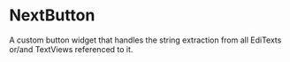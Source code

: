 # NextButton

A custom button widget that handles the string extraction from all EdiTexts or/and TextViews referenced to it. 
